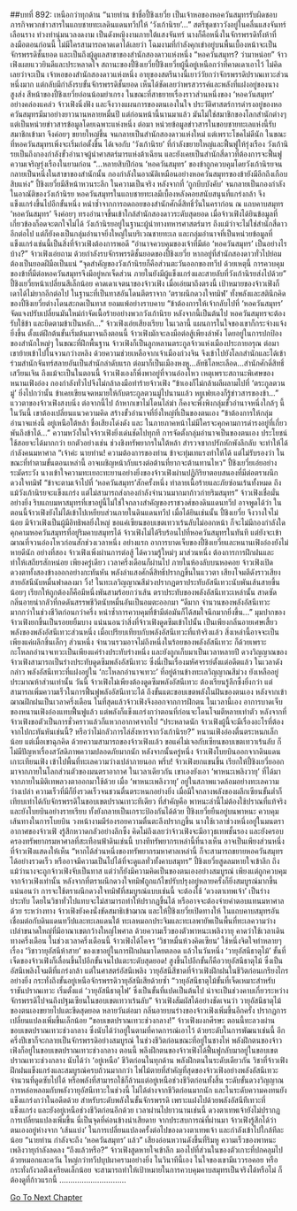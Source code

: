##บทที่ 892: เหนือกว่าทุกด้าน
“นายท่าน ข้าชื่อปี้ชิงเยวี่ย เป็นเจ้าหอของหอควันสมุทรรับผิดชอบภารกิจพวกข่าวสารในแถบชายทะเลดินแดนทวีปให้ ‘วังเก้านิรย’…”
สตรีชุดชาววังอยู่ในคลื่นแสงจันทร์เลือนราง ท่วงท่านุ่มนวลงดงาม เป็นดังหญิงงามภายใต้แสงจันทร์
นางก็คือหนึ่งในจักรพรรดิทั้งห้าที่ลงมือตอนก่อนนี้
ไม่มีใครสามารถคาดเดาได้เลยว่า โฉมงามที่กำลังคุกเข่าอยู่บนพื้นเบื้องหน้าจะเป็นจักรพรรดิชั้นยอด และเป็นถึงผู้ดูแลสาขาของสำนักสองดาวแห่งหนึ่ง
“หอควันสมุทร? ว่ามาหน่อย”
จ้าวเฟิงเผยแววยินดีและประหลาดใจ
สถานะของปี้ชิงเยวี่ยปี้ชิงเยวี่ยผู้นี้อยู่เหนือกว่าที่คาดเดาเอาไว้ ไม่คิดเลยว่าจะเป็น เจ้าหอของสำนักสองดาวแห่งหนึ่ง
อายุของสตรีนางนี้เยาว์วัยกว่าจักรพรรดิปราณเทวะส่วนหนึ่งมาก แต่กลับมีกำลังรบขั้นจักรพรรดิชั้นยอด เห็นได้ชัดเลยว่าพรสวรรค์และพลังที่แฝงอยู่ของนางสูงส่ง
สีหน้าของปี้ชิงเยวี่ยอ่อนน้อมยำเกรง ในขณะที่สาธยายเรื่องราวส่วนหนึ่งของ ‘หอควันสมุทร’ อย่างคล่องแคล่ว
จ้าวเฟิงนิ่งฟัง และจึงวางแผนการของตนเองในใจ
ประวัติศาสตร์การดำรงอยู่ของหอควันสมุทรมีมาอย่างยาวนานหลายหมื่นปี แต่ก่อนหน้านี้นานมาแล้ว มันไม่ใช่สมาชิกของโลกสำนักต่างๆ แต่เป็นหน่วยข่าวสารข้อมูลโดยเฉพาะแห่งหนึ่ง
ต่อมา
หน่วยข้อมูลข่าวสารในขอบชายทะเลแห่งนี้รับสมาชิกเข้ามา จึงค่อยๆ ขยายใหญ่ขึ้น จนกลายเป็นสำนักสองดาวแห่งใหม่
แต่เพราะโชคไม่ดีนัก
ในขณะที่หอควันสมุทรเพิ่งจะเริ่มก่อตั้งขึ้น ได้เจอกับ ‘วังเก้านิรย’ ที่กำลังขยายใหญ่และฟื้นฟูให้รุ่งเรือง
วังเก้านิรยเป็นถึงกองกำลังขั้วอำนาจผู้นำศาสตร์มารแห่งต้าเฉียน และยังเคยเป็นสำนักสี่ดาวที่ต้องการจะฟื้นฟูความเจริญรุ่งเรืองในยามก่อน
“…หลายสิบปีก่อน ‘หอควันสมุทร’ ของข้าถูกควบคุมโดยวังเก้านิรยจนกลายเป็นหนึ่งในสาขาของสำนักนั้น กองกำลังในอาณัติเหมือนอย่างหอควันสมุทรของข้ายังมีอีกถึงเกือบสิบแห่ง”
ปี้ชิงเยวี่ยมีสีหน้าหวนระลึก
ในความเป็นจริง
หลังจากที่ ‘ถูกบีบบังคับ’ จนกลายเป็นกองกำลังในอาณัติของวังเก้านิรย หอควันสมุทรในแถบชายทะเลมีเบื้องหลังคอยสนับสนุนที่แกร่งกล้า จึงแข็งแกร่งขึ้นไปอีกขั้นหนึ่ง
หนำซ้ำจากการถดถอยของสำนักศักดิ์สิทธิ์วั่นในคราก่อน ณ แถบคาบสมุทร ‘หอควันสมุทร’ จึงค่อยๆ ทรงอำนาจขึ้นเข้าใกล้สำนักสองดาวระดับสุดยอด
เมื่อจ้าวเฟิงได้ยินข้อมูลที่เกี่ยวข้องก็อดจะตกใจไม่ได้
วังเก้านิรยอยู่ในฐานะผู้นำทางทหารศาสตร์มาร ถึงแม้ว่าจะไม่ใช่สำนักสี่ดาวอีกต่อไป แต่ก็ยังคงเป็นกลุ่มอำนาจยิ่งใหญ่ในบริเวณชายทะเล
และกลุ่มอำนาจที่เป็นหน่วยข้อมูลที่แข็งแกร่งเช่นนี้เป็นสิ่งที่จ้าวเฟิงต้องการพอดี
“อำนาจควบคุมของเจ้าที่มีต่อ ‘หอควันสมุทร’ เป็นอย่างไรบ้าง?”
จ้าวเฟิงเอ่ยถาม
ด้วยกำลังรบจักรพรรดิชั้นยอดของปี้ชิงเยวี่ย หากอยู่ที่สำนักสองดาวทั่วไปย่อมต้องเป็นยอดฝีมือเป็นแน่
“จุดสำคัญของวังเก้านิรยก็คือส่วนตะวันออกของทวีป ด้วยเหตุนี้ การควบคุมของข้าที่มีต่อหอควันสมุทรจึงมีอยู่หกเจ็ดส่วน ภายในยังมีผู้แข็งแกร่งและสายลับที่วังเก้านิรยส่งไปด้วย”
ปี้ชิงเยวี่ยหน้าเปลี่ยนสีเล็กน้อย คาดเดาเจตนาของจ้าวเฟิง
เมื่อเอ่ยมาถึงตรงนี้ เป้าหมายของจ้าวเฟิงก็เดาได้ไม่ยากอีกต่อไป
ในฐานะที่เป็นทาสอันโดนตีตราจาก ‘ตราผนึกดวงใจทมิฬ’ ทั้งพลังและสตินึกคิดของปี้ชิงเยวี่ยต่างโดนสะกดเป็นทาส ยอมแพ้อย่างราบคาบ
“ข้าต้องการให้เจ้ากลับไปที่ ‘หอควันสมุทร’ จัดแจงปรับเปลี่ยนมันใหม่กำจัดเนื้อร้ายอย่างพวกวังเก้านิรย หลังจากนี้เป็นต้นไป หอควันสมุทรจะต้องรับใช้ข้า และยึดตามข้าเป็นหลัก…”
จ้าวเฟิงเอ่ยเสียงเรียบ
ในเวลานี้ แผนการในใจของเขาก็กระจ่างแจ้งยิ่งขึ้น
ตั้งแต่ฝึกต้นขั้นเริ่มต้นมาจนถึงตอนนี้ จ้าวเฟิงมักจะลงมือต่อสู้เพียงลำพัง โดยอยู่ในการปกป้องของสำนักใหญ่ๆ
ในขณะที่ฝึกพื้นฐาน จ้าวเฟิงก็เป็นลูกหลานตระกูลจ้าวแห่งเมืองประกายอรุณ
ต่อมา เขาย้ายเข้าไปในจวนกว่างหลิง ด้วยความช่วยเหลือจากเจ้าเมืองก่วงจิน จึงเข้าไปยังโลกสำนักและได้เข้าร่วมสำนักจันทร์สลายอันเป็นสำนักลำดับแรก
ต่อมาก็เป็นเมืองหงหู…ลัทธิโลหะเลือด…สำนักศักดิ์สิทธิ์เสวียนเจิน
ถึงแม้จะเป็นในตอนนี้ จ้าวเฟิงเองก็พึ่งพาอยู่ที่จวนอ๋องโหว
เหตุเพราะสถานะพิเศษของหนานเฟิงอ๋อง กองกำลังทั่วไปจึงไม่กล้าลงมือทำร้ายจ้าวเฟิง
“ข้าเองก็ไม่กล้าผลีผลามไปที่ ‘ตระกูลตวนมู่’ ยิ่งไปกว่านั้น ข้าเคยเขียนจดหมายให้กับตระกูลตวนมู่ไปนานแล้ว หยูเฟยเองก็รู้ข่าวสารของข้า…”
แววตาของจ้าวเฟิงสงบนิ่ง
ต่อจากนี้ไป ถ้าหากเขาไม่โดนไล่ฆ่า ก็คงจะพึ่งพิงกลุ่มขั้วอำนาจหนึ่งใกล้ๆ นี้
ในวันนี้
เขาต้องเปลี่ยนแนวความคิด สร้างขั้วอำนาจที่ยิ่งใหญ่ที่เป็นของตนเอง
“ข้าต้องการให้กลุ่มอำนาจแห่งนี้ อยู่เหนือใต้หล้า ชื่อเสียงโด่งดัง และ ในภายภาคหน้าไม่มีใครจะคุกคามการดำรงอยู่ที่เกี่ยวพันถึงข้าได้…”
ความหวังในใจจ้าวเฟิงยิ่งเด่นชัดไปทุกที
การจัดตั้งกลุ่มอำนาจเป็นของตนเอง ประโยชน์ใช้สอยจะได้มากกว่า
ยกตัวอย่างเช่น ช่วงชิงทรัพยากรในใต้หล้า สำรวจซากปรักหักพังลึกลับ จะทำให้ได้กำลังคนมหาศาล
“เจ้าค่ะ นายท่าน! ความต้องการของท่าน ข้าจะทุ่มเทแรงทำให้ได้ แต่ไม่รับรองว่า ในขณะที่ทำตามขั้นตอนเหล่านี้ อาจเผชิญหน้ากับแรงต่อต้านที่ยากจะต้านทานไหว”
ปี้ชิงเยวี่ยเอ่ยอย่างระมัดระวัง
นางเข้าใจความทะเยอะทะยานอย่างยิ่งของจ้าวเฟิงผ่านปฏิกิริยาตอบสนองที่มีต่อตราผนึกดวงใจทมิฬ
“ข้าจะตามเจ้าไปที่ ‘หอควันสมุทร’สักครั้งหนึ่ง ทำลายเนื้อร้ายและภัยซ่อนเร้นทั้งหมด ถึงแม้วังเก้านิรยจะแข็งแกร่ง แต่ไม่สามารถส่งกองกำลังจำนวนมากมาก้าวก่ายริมสมุทร”
จ้าวเฟิงเชื่อมั่นอย่างยิ่ง
ริบแถบมหาสมุทรที่เขาอยู่นี้ไม่ใช่ใจกลางสำคัญของราชวงศ์ของดินแดนทวีป
อาจพูดได้ว่า ในตอนนี้จ้าวเฟิงยังไม่ได้เข้าไปเหยียบส่วนภายในดินแดนทวีป
เมื่อได้ยินเช่นนั้น ปี้ชิงเยวี่ย จึงวางใจไม่น้อย มีจ้าวเฟิงเป็นผู้มีอิทธิพลยิ่งใหญ่ ขอแค่เซียนขอบเขตเทวาเร้นลับไม่ออกหน้า ก็จะไม่มีกองกำลังใดคุกคามหอควันสมุทรที่อยู่ริมคาบสมุทรได้
จ้าวเฟิงไม่ได้รีบร้อนไปที่หอควันสมุทรในทันที แต่ยังจะเข้าฌาณที่จวนอ๋องโหวก่อนสักช่วงเวลาหนึ่ง
อย่างแรก อาการบาดเจ็บของปี้ชิงเยวี่ยและหนานเฟิงอ๋องยังไม่หายดีนัก
อย่างที่สอง จ้าวเฟิงเพิ่งผ่านการต่อสู้ ได้ความรู้ใหม่ๆ มาส่วนหนึ่ง ต้องการการฝึกฝนและทำให้เสถียรสักหน่อย
เพียงครู่เดียว เวลาครึ่งเดือนก็ผ่านไป
ภายในห้องลับบนหอคอย
จ้าวเฟิงเปิดดวงตาทั้งสองข้างออกอย่างกะทันหัน พลังลำแสงศักดิ์สิทธิ์ปรากฏขึ้นในแววตา เสียงโจมตีดังราวเสียงสายอัสนีนับหมื่นฟาดลงมา
วิ้ง!
ในทะเลวิญญาณสีม่วงปรากฏตราประทับอัสนีเทวะนับพันเส้นสายขึ้นน้อยๆ เรียกให้ถูกต้องก็คือมีหนึ่งพันสามร้อยกว่าเส้น
ตราประทับของพลังอัสนีเทวะเหล่านั้น สาดซัดกลิ่นอายน่ากลัวที่กดดันสรรพชีวิตนับหมื่นอันเป็นอมตะออกมา
“ดีมาก จำนวนของพลังอัสนีเทวะมากกว่าในช่วงชีวิตก่อนกว่าครึ่ง หนำซ้ำการควบคุมที่ข้ามีต่อมันก็ได้สมใจนึกมากยิ่งขึ้น…”
มุมปากของจ้าวเฟิงยกขึ้นเป็นรอยยยิ้มบาง
แน่นนอนว่าสิ่งที่จ้าวเฟิงดูดซึมเข้าไปนั้น เป็นเพียงกลิ่นอายเศษเสี้ยวพลังของพลังอัสนีเทวะส่วนหนึ่ง
เมื่อเปรียบเทียบกับพลังอัสนีเทวะที่แท้จริงแล้ว สิ่งเหล่านี้อาจจะเป็นเพียงแค่ผลึกชิ้นเล็กๆ ส่วนหนึ่ง จำนวนรวมอาจไม่ถึงหนึ่งในร้อยของพลังอัสนีเทวะ
ก็ด้วยเพราะกะโหลกอำนาจเทวะเป็นเพียงแค่ร่างประทับร่างหนึ่ง และยังถูกเก็บมาเป็นเวลาหลายปี
ดวงวิญญาณของจ้าวเฟิงสามารถเป็นร่างประทับดูดซึมพลังอัสนีเทวะ ซึ่งนี่เป็นเรื่องมหัศจรรย์ตั้งแต่อดีตแล้ว
ในเวลาดังกล่าว
พลังอัสนีเทวะที่แฝงอยู่ใน ‘กะโหลกอำนาจเทวะ’ ที่อยู่ด้านข้างทะเลวิญญาณสีม่วง ยังเหลืออยู่ประมาณห้าส่วนเท่านั้น
วันนี้ จ้าวเฟิงไม่เพียงต้องดูดซึมพลังอัสนีเทวะ ต้องเรียนรู้ลึกซึ้งยิ่งกว่า แต่สามารถเพิ่มความเร็วในการฟื้นฟูพลังอัสนีเทวะได้ ถึงขั้นแตะขอบเขตพลังในฝันของตนเอง
หลังจากเข้าฌาณฝึกฝนเป็นเวลาครึ่งเดือน ในที่สุดแล้วจ้าวเฟิงจึงออกจากการฝึกตน
ในเวลานี้เอง
อาการบาดเจ็บของหนานเฟิงอ๋องแทบฟื้นฟูแล้ว แต่พลังก็แข็งแกร่งกว่าตอนที่ก่อนจะโดนโจมตีหลายเท่าตัว
หลังจากที่จ้าวเฟิงขอตัวเป็นการชั่วคราวแล้วก็แหวกอากาศจากไป
“ประหลาดนัก จ้าวเฟิงผู้นี้จะมีเรื่องอะไรที่ต้องจากไปกะทันหันเช่นนี้? หรือว่าไม่กลัวการไล่สังหารจากวังเก้านิรย?”
หนานเฟิงอ๋องตื่นตระหนกเล็กน้อย
แต่เมื่อเขาฉุกคิด ด้วยความสามารถของจ้าวเฟิงแล้ว ขอแค่ไม่เจอกับเซียนขอบเขตเทวาเร้นลับ ก็ไม่มีปัญหาเรื่องสวัสดิภาพความปลอดภัยมากนัก
หลังจากนั้นครู่หนึ่ง
จ้าวเฟิงโบยบินออกจากดินแดนเกาะเทียนเฟิง เข้าไปพื้นที่ทะเลความว่างเปล่าภายนอก
พรึ่บ!
จ้าวเฟิงยกแขนขึ้น เรียกให้ปี้ชิงเยวี่ยออกมาจากภายในโลกส่วนตัวของมนตราอากาศ
ในเวลาเดียวกัน เขาเองยังเอา ‘พาหนะเพลิงวายุ’ ที่ได้มาจากภายในมิติเทพลวงตาออกมาใช้ด้วย
เมื่อ ‘พาหนะเพลิงวายุ’ อยู่ในสภาพแวดล้อมอย่างทะเลความว่างเปล่า ความเร็วที่มีก็ยิ่งรวดเร็วจนชวนตื่นตระหนกอย่างยิ่ง
เมื่อมีใจกลางพลังของผลึกเซียนขั้นต่ำก็เทียบเท่าได้กับจักรพรรดิในขอบเขตปราณเทวะทีเดียว
ที่สำคัญคือ พาหนะลำนี้ไม่ต้องใช้ปราณที่แท้จริงและยังโบยบินอย่างรายเรียบ ทั้งยังกลายเป็นเกราะป้องกันได้ด้วย
ปี้ชิงเยวี่ยยืนอยู่บนพาหนะ ควบคุมเส้นทางในการโบยบิน วงหน้างามมีร่องรอยความตื่นตะลึงปรากฏขึ้น
นางใช้เวลาช่วงหนึ่งอยู่ในมนตราอากาศของจ้าวเฟิ งรู้สึกหวาดกลัวอย่างลึกซึ้ง คิดไม่ถึงเลยว่าจ้าวเฟิงจะมีอาวุธเทพชั้นรอง และยังครอบครองทรัพยากรมหาศาลที่สะเทือนฟ้าดินเช่นนี้
บางทีทรัพยากรเหล่านี้ที่นางเห็น อาจเป็นเพียงส่วนหนึ่งที่จ้าวเฟิงแสดงให้เห็น
“หากได้ส่วนหนึ่งของทรัพยากรมหาศาลเหล่านี้ ก็จะสามารถขยายหอควันสมุทรได้อย่างรวดเร็ว หรืออาจมีความเป็นไปได้ที่จะดูแลทั่วทั้งคาบสมุทร”
ปี้ชิงเยวี่ยสูดลมหายใจเข้าลึก
ถึงแม้ว่านางจะถูกจ้าวเฟิงจับเป็นทาส แต่ว่าก็ยังมีความคิดเป็นของตนเองอย่างสมบูรณ์ เพียงแต่ถูกควบคุมจากจ้าวเฟิงเท่านั้น
หลังจากที่ตราผนึกดวงใจทมิฬถูกแก้ไขปรับปรุงอยู่หลายครั้งก็ยิ่งสมบูรณ์มากขึ้น
แน่นอนว่า การจะใช้ตราผนึกดวงใจทมิฬที่สมบูรณ์แบบเช่นนี้ จะต้องใช้ ‘ดวงตาเทพเจ้า’ เป็นร่างประทับ โดยในวิชาทั่วไปแทบจะไม่สามารถทำให้ปรากฏขึ้นได้ หรืออาจจะต้องจ่ายค่าตอบแทนมหาศาลด้วย
ระหว่างทาง จ้าวเฟิงยังคงนั่งขัดสมาธิเข้าฌาณ และให้ปี้ชิงเยวี่ยเปิดทางให้
ในแถบคาบสมุทรอันเชื่อมต่อกับดินแดนทวีปและทะเลแดนใต้ ทะเลหมอกประจิมและทะเลพายัพเป็นพื้นที่ทะเลความว่างเปล่าขนาดใหญ่ที่มีอาณาเขตกว้างใหญ่ไพศาล
ด้วยความเร็วของตัวพาหนะเพลิงวายุ คาดว่าใช้เวลาเดินทางครึ่งเดือน
ในช่วงเวลาครึ่งเดือนนี้ จ้าวเฟิงได้โคจร ‘วิชาหมื่นห้วงคิดเซียน’ ใช้หนึ่งจิตใจทำหลายๆ เรื่อง
‘วิชาวายุอัสนีห้าสาย’ ของเขาอยู่ในการฝึกฝนมาโดยตลอด
แล้วในวันหนึ่ง
‘วายุอัสนีธาตุไม้’ ขั้นที่เจ็ดของจ้าวเฟิงก็เลื่อนขึ้นไปอีกขั้นจนไปแตะระดับสุดยอด!
สูงขึ้นไปอีกขั้นก็คือวายุอัสนีธาตุไม้ ซึ่งเป็นอัสนีเพลิงโจมตีที่แกร่งกล้า
แต่ในศาสตร์อัสนีเพลิง วายุอัสนีสีชาดที่จ้าวเฟิงฝึกฝนในชีวิตก่อนเกรียงไกรอย่างยิ่ง กระทั่งถึงขั้นอยู่เหนือจักรพรรดิวายุอัสนีเสียด้วยซ้ำ
“วายุอัสนีธาตุไม้ขั้นที่เจ็ดเหมาะสำหรับราชันปราณเทวะ เริ่มตั้งแต่ ‘วายุอัสนีธาตุไฟ’ ซึ่งเป็นขั้นที่แปดเป็นต้นไป น่าจะเป็นช่วงคาบเกี่ยวระหว่างจักรพรรดิไปจนถึงปฐมเซียนในขอบเขตเทวาเร้นลับ”
จ้าวเฟิงสัมผัสได้อย่างชัดเจนว่า วายุอัสนีธาตุไม้ของตนเองขยายไปแตะขีดสุดยอด
หลายวันต่อมา กลิ่นอายบนร่างของจ้าวเฟิงเพิ่มขึ้นอีกครั้ง ปรากฏการเปลี่ยนแปลงเพิ่มขึ้นเล็กน้อย
“ขอบเขตปราณเทวะช่วงกลาง!”
จ้าวเฟิงผงกศีรษะ ตอนนี้ทะลวงผ่านขอบเขตปราณเทวะช่วงกลาง ซึ่งนับได้ว่าอยู่ในตามที่คาดการณ์เอาไว้
ด้วยระดับในการพัฒนาเช่นนี้ อีกครึ่งปีเขาก็จะกลายเป็นจักรพรรดิอย่างสมบูรณ์
ในช่วงชีวิตก่อนขณะที่อยู่ในชางไห่ พลังฝึกตนของจ้าวเฟิงก็อยู่ในขอบเขตปราณเทวะช่วงกลาง
ตอนนี้ พลึงฝึกตนของจ้าวเฟิงได้ฟื้นฟูกลับมาอยู่ในขอบเขตปราณเทวะช่วงกลาง นับได้ว่า ‘อยู่เหนือ’ ชีวิตก่อนในทุกด้าน
พลังฝึกตนในระดับเดียวกัน วิชาที่จ้าวเฟิงฝึกฝนแข็งแกร่งและสมบูรณ์ครบถ้วนมากกว่า
ไพ่ไม้ตายที่สำคัญที่สุดของจ้าวเฟิงอย่างพลังอัสนีเทวะ จำนวนที่ดูดซับไปได้ หรือพลังที่สามารถใช้ก็ล้วนแต่อยู่เหนือช่วงชีวิตก่อนทั้งสิ้น
ระดับขั้นดวงวิญญาณ การหล่อหลอมกับพลังวายุอัสนีเทวะในช่วงนี้ ไม่ได้ต่างจากชีวิตก่อนมากนัก และในระดับความคงทนยังแข็งแกร่งกว่าในอดีตด้วย
สำหรับระดับพลังในขั้นจักรพรรดิ เพราะแฝงไปด้วยพลังอัสนีทีเทวะที่แข็งแกร่ง และยังอยู่เหนือช่วงชีวิตก่อนอีกด้วย
เวลาผ่านไปยาวนานเช่นนี้ ดวงตาเทพเจ้ายังไม่ปรากฏการเปลี่ยนแปลงเพิ่มขึ้น นี่เป็นจุดที่ค่อนข้างน่าเสียดาย
จากประสบการณ์ที่ผ่านมา
จ้าวเฟิงรู้สึกได้ว่าตนเองอยู่ห่างจาก ‘เส้นแบ่ง’ ในการเปลี่ยนแปลงครั้งต่อไปของดวงตาเทพเจ้า และกำลังเข้าไปใกล้ทีละน้อย
“นายท่าน กำลังจะถึง ‘หอควันสมุทร’ แล้ว”
เสียงอ่อนหวานดังขึ้นที่ริมหู ความเร็วของพาหนะเพลิงวายุกำลังลดลง
“ถึงแล้วหรือ?”
จ้าวเฟิงสูดหายใจเข้าลึก มองไปที่ส่วนในของตัวเกาะที่ปกคลุมไปด้วยหมอกและควัน ใหญ่กว่าทวีปบุปผาครามอย่างยิ่ง
ในวินาทีนี้เอง
ในใจของเขามีแววรอคอย หรือกระทั่งกังวลตึงเครียดเล็กน้อย
จะสามารถทำให้เป้าหมายในการควบคุมคาบสมุทรเป็นจริงได้หรือไม่ ก็ต้องดูที่ก้าวแรกนี้
…………………………


[Go To Next Chapter]( ./130.md)